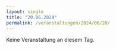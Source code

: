 ```yaml
---
layout: single
title: "20.06.2024"
permalink: /veranstaltungen/2024/06/20/
---
```


Keine Veranstaltung an diesem Tag.

